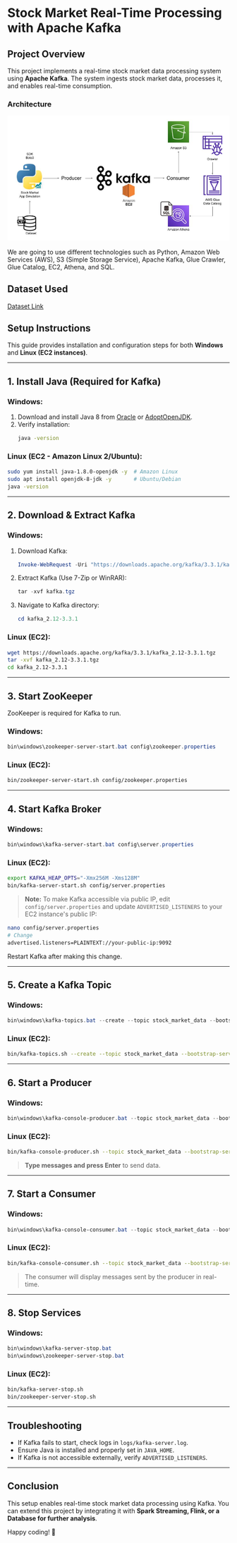 # Stock Market Real-Time Processing with Apache Kafka

## Project Overview
This project implements a real-time stock market data processing system using **Apache Kafka**. The system ingests stock market data, processes it, and enables real-time consumption.

### **Architecture**
![Project Architecture](Architecture.jpg)

We are going to use different technologies such as Python, Amazon Web Services (AWS), S3 (Simple Storage Service), Apache Kafka, Glue Crawler, Glue Catalog, EC2, Athena, and SQL.

## **Dataset Used**
[Dataset Link](https://github.com/Chaimaaorg/Real-Time-Stock-Analysis/blob/main/indexProcessed.csv)

## **Setup Instructions**
This guide provides installation and configuration steps for both **Windows** and **Linux (EC2 instances)**.

---
## **1. Install Java (Required for Kafka)**
### **Windows:**
1. Download and install Java 8 from [Oracle](https://www.oracle.com/java/technologies/javase/javase8-archive-downloads.html) or [AdoptOpenJDK](https://adoptopenjdk.net/).
2. Verify installation:
   ```sh
   java -version
   ```

### **Linux (EC2 - Amazon Linux 2/Ubuntu):**
```sh
sudo yum install java-1.8.0-openjdk -y  # Amazon Linux
sudo apt install openjdk-8-jdk -y       # Ubuntu/Debian
java -version
```

---
## **2. Download & Extract Kafka**
### **Windows:**
1. Download Kafka:
   ```powershell
   Invoke-WebRequest -Uri "https://downloads.apache.org/kafka/3.3.1/kafka_2.12-3.3.1.tgz" -OutFile "kafka.tgz"
   ```
2. Extract Kafka (Use 7-Zip or WinRAR):
   ```powershell
   tar -xvf kafka.tgz
   ```
3. Navigate to Kafka directory:
   ```powershell
   cd kafka_2.12-3.3.1
   ```

### **Linux (EC2):**
```sh
wget https://downloads.apache.org/kafka/3.3.1/kafka_2.12-3.3.1.tgz
tar -xvf kafka_2.12-3.3.1.tgz
cd kafka_2.12-3.3.1
```

---
## **3. Start ZooKeeper**
ZooKeeper is required for Kafka to run.

### **Windows:**
```powershell
bin\windows\zookeeper-server-start.bat config\zookeeper.properties
```

### **Linux (EC2):**
```sh
bin/zookeeper-server-start.sh config/zookeeper.properties
```

---
## **4. Start Kafka Broker**
### **Windows:**
```powershell
bin\windows\kafka-server-start.bat config\server.properties
```

### **Linux (EC2):**
```sh
export KAFKA_HEAP_OPTS="-Xmx256M -Xms128M"
bin/kafka-server-start.sh config/server.properties
```

> **Note:** To make Kafka accessible via public IP, edit `config/server.properties` and update `ADVERTISED_LISTENERS` to your EC2 instance's public IP:
```sh
nano config/server.properties
# Change
advertised.listeners=PLAINTEXT://your-public-ip:9092
```
Restart Kafka after making this change.

---
## **5. Create a Kafka Topic**
### **Windows:**
```powershell
bin\windows\kafka-topics.bat --create --topic stock_market_data --bootstrap-server localhost:9092 --replication-factor 1 --partitions 1
```

### **Linux (EC2):**
```sh
bin/kafka-topics.sh --create --topic stock_market_data --bootstrap-server your-public-ip:9092 --replication-factor 1 --partitions 1
```

---
## **6. Start a Producer**
### **Windows:**
```powershell
bin\windows\kafka-console-producer.bat --topic stock_market_data --bootstrap-server localhost:9092
```

### **Linux (EC2):**
```sh
bin/kafka-console-producer.sh --topic stock_market_data --bootstrap-server your-public-ip:9092
```
> **Type messages and press Enter** to send data.

---
## **7. Start a Consumer**
### **Windows:**
```powershell
bin\windows\kafka-console-consumer.bat --topic stock_market_data --bootstrap-server localhost:9092
```

### **Linux (EC2):**
```sh
bin/kafka-console-consumer.sh --topic stock_market_data --bootstrap-server your-public-ip:9092
```
> The consumer will display messages sent by the producer in real-time.

---
## **8. Stop Services**
### **Windows:**
```powershell
bin\windows\kafka-server-stop.bat
bin\windows\zookeeper-server-stop.bat
```

### **Linux (EC2):**
```sh
bin/kafka-server-stop.sh
bin/zookeeper-server-stop.sh
```

---
## **Troubleshooting**
- If Kafka fails to start, check logs in `logs/kafka-server.log`.
- Ensure Java is installed and properly set in `JAVA_HOME`.
- If Kafka is not accessible externally, verify `ADVERTISED_LISTENERS`.

---
## **Conclusion**
This setup enables real-time stock market data processing using Kafka. You can extend this project by integrating it with **Spark Streaming, Flink, or a Database for further analysis**.

Happy coding! 🚀

